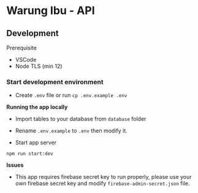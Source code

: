 # Warung Ibu - API

## Development

Prerequisite

-   VSCode
-   Node TLS (min 12)

### Start development environment

-   Create `.env` file or run `cp .env.example .env`

**Running the app locally**

-   Import tables to your database from `database` folder

-   Rename `.env.example` to `.env` then modify it.

-   Start app server

```
npm run start:dev
```

**Issues**

-   This app requires firebase secret key to run properly, please use your own firebase secret key and modify `firebase-admin-secret.json` file.
